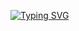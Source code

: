 [![Typing SVG](https://readme-typing-svg.demolab.com?font=Fira+Code&pause=1000&width=435&lines=Ol%C3%A1%2C+sou+o+perfil+oficial+da+MilePlugins;Sou+uma+marca+de+plugins+de+minecraft;Ja+temos+v%C3%A1rios+plugins+a+venda+e+gratuitos)](https://git.io/typing-svg)
